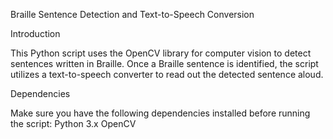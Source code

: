 Braille Sentence Detection and Text-to-Speech Conversion

Introduction


This Python script uses the OpenCV library for computer vision to detect sentences written in Braille. Once a Braille sentence is identified, the script utilizes a text-to-speech converter to read out the detected sentence aloud.


Dependencies


Make sure you have the following dependencies installed before running the script:
Python 3.x
OpenCV
